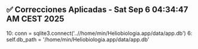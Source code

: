 ## ✅ Correcciones Aplicadas - Sat Sep  6 04:34:47 AM CEST 2025
10:    conn = sqlite3.connect('..//home/min/Heliobiologia.app/data/app.db')
6:        self.db_path = '/home/min/Heliobiologia.app/data/app.db'
